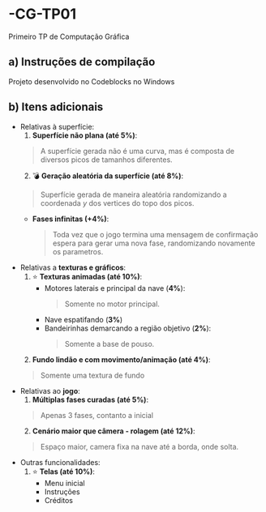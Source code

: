 # -CG-TP01
Primeiro TP de Computação Gráfica

## a) Instruções de compilação
Projeto desenvolvido no Codeblocks no Windows

## b) Itens adicionais
  - Relativas à superfície:
    1. **Superfície não plana (até 5%)**: 
      > A superfície gerada não é uma curva, mas é composta de diversos picos de tamanhos diferentes.
    2. :bomb: **Geração aleatória da superfície (até 8%)**: 
      > Superfície gerada de maneira aleatória randomizando a coordenada *y* dos vertices do topo dos picos.            
      - **Fases infinitas (+4%)**: 
          > Toda vez que o jogo termina uma mensagem de confirmação espera para gerar uma nova fase, randomizando novamente os parametros.
  - Relativas a **texturas e gráficos**:
    1. :star: **Texturas animadas (até 10%)**:
        - Motores laterais e principal da nave (**4%**): 
          > Somente no motor principal.
        - Nave espatifando (**3%**)
        - Bandeirinhas demarcando a região objetivo (**2%**): 
          > Somente a base de pouso.
    2. **Fundo lindão e com movimento/animação (até 4%)**:
      > Somente uma textura de fundo
  - Relativas ao **jogo**:
    1. **Múltiplas fases curadas (até 5%)**:
      > Apenas 3 fases, contanto a inicial
    2. **Cenário maior que câmera - rolagem (até 12%)**:
      > Espaço maior, camera fixa na nave até a borda, onde solta.
  - Outras funcionalidades:
    1. :star: **Telas (até 10%)**:
        - Menu inicial
        - Instruções
        - Créditos
